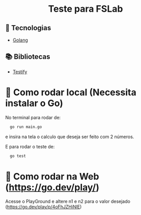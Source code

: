 <h1 align="center">Teste para FSLab</h1>

## :wrench: Tecnologias
- [Golang](https://go.dev/)
## :books: Bibliotecas
- [Testify](https://github.com/stretchr/testify)
# :checkered_flag: Como rodar local (Necessita instalar o Go)

No terminal para rodar de:
```zsh
  go run main.go
```
e insira na tela o calculo que deseja ser feito com 2 números.

E para rodar o teste de:
```zsh
  go test
```

# :checkered_flag: Como rodar na Web (https://go.dev/play/)
Acesse o PlayGround e altere n1 e n2 para o valor desejado (https://go.dev/play/p/4oFhJZHiNlE)
